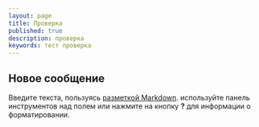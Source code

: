 ```yaml
---
layout: page
title: Проверка
published: true
description: проверка
keywords: тест проверка
---
```




## Новое сообщение

Введите текста, пользуясь [разметкой Markdown](http://daringfireball.net/projects/markdown/). используйте панель инструментов над полем или нажмите на кнопку **?** для информации о форматировании.
